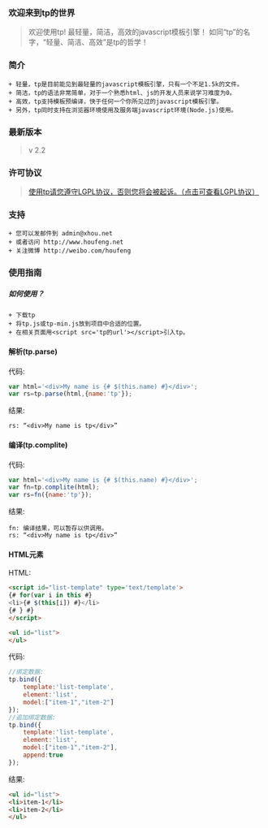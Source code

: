 ### 欢迎来到tp的世界
>欢迎使用tp! 最轻量，简洁，高效的javascript模板引擎！
>如同“tp”的名字，“轻量、简洁、高效”是tp的哲学！

### 简介
```
+ 轻量，tp是目前能见到最轻量的javascript模板引擎，只有一个不足1.5k的文件。
+ 简洁，tp的语法非常简单，对于一个熟悉html、js的开发人员来说学习难度为0。
+ 高效，tp支持模板预编译，快于任何一个你所见过的javascript模板引擎。
+ 另外，tp同时支持在浏览器环境使用及服务端javascript环境(Node.js)使用。
```

### 最新版本
>v 2.2

### 许可协议
>[使用tp请您遵守LGPL协议，否则您将会被起诉。（点击可查看LGPL协议）](http://www.gnu.org/licenses/lgpl.html)


### 支持
```
+ 您可以发邮件到 admin@xhou.net
+ 或者访问 http://www.houfeng.net
+ 关注微博 http://weibo.com/houfeng
```

### 使用指南

##### 如何使用？
```
+ 下载tp
+ 将tp.js或tp-min.js放到项目中合适的位置。
+ 在相关页面用<script src='tp的url'></script>引入tp。
```

#### 解析(tp.parse)
代码:
```javascript
var html='<div>My name is {# $(this.name) #}</div>';
var rs=tp.parse(html,{name:'tp'});
```
结果:
```
rs: “<div>My name is tp</div>”
```

#### 编译(tp.complite)
代码:
```javascript
var html='<div>My name is {# $(this.name) #}</div>';
var fn=tp.complite(html);
var rs=fn({name:'tp'});
```
结果:
```
fn: 编译结果，可以暂存以供调用。
rs: “<div>My name is tp</div>”
```

#### HTML元素
HTML:
```html
<script id="list-template" type='text/template'>
{# for(var i in this #}
<li>{# $(this[i]) #}</li>
{# } #}
</script>

<ul id="list">
</ul>
```
代码:
```javascript
//绑定数据:
tp.bind({
	template:'list-template',
	element:'list',
	model:["item-1","item-2"]
}); 
//追加绑定数据:
tp.bind({
	template:'list-template',
	element:'list',
	model:["item-1","item-2"],
	append:true
}); 
```

结果:
```html
<ul id="list">
<li>item-1</li>
<li>item-2</li>
</ul>
```